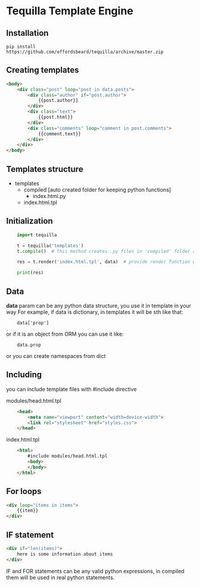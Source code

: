 # Tequilla Template Engine

## Installation

```shell
pip install https://github.com/effordsbeard/tequilla/archive/master.zip
```

## Creating templates

```html
<body>
    <div class="post" loop="post in data.posts">
        <div class="author" if="post.author">
            {{post.author}}
        </div>
        <div class="text">
            {{post.html}}
        </div>
        <div class="comments" loop="comment in post.comments">
            {{comment.text}}
        </div>
    </div>
</body>
```

## Templates structure

* templates
    * compiled [auto created folder for keeping python functions]
        * index.html.py
    * index.html.tpl

## Initialization

```python
    import tequilla

    t = tequilla('templates')
    t.compile()  # this method creates .py files in 'compiled' folder and imports render functions to memory

    res = t.render('index.html.tpl', data)  # provide render function with relative path to template

    print(res)

```


## Data

**data** param can be any python data structure, you use it in template in your way
For example, if data is dictionary, in templates it will be sth like that:
```
    data['prop']
```
or if it is an object from ORM you can use it like:
```
    data.prop
```
or you can create namespaces from dict

## Including

you can include template files with #include directive

modules/head.html.tpl
```html
    <head>
        <meta name="viewport" content="width=device-width">
        <link rel="stylesheet" href="styles.css">
    </head>
```

index.html.tpl
```html
    <html>
        #include modules/head.html.tpl
        <body>
        </body>
    </html>
```

## For loops

```html
<div loop="items in items">
    {{item}}
</div>
```

## IF statement
```html
<div if="len(items)">
    here is some information about items
</div>
```

IF and FOR statements can be any valid python expressions, in compiled them will be used in real python statements.
